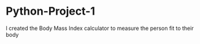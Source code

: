 # Python-Project-1
I created the Body Mass Index calculator to measure the person fit to their body
